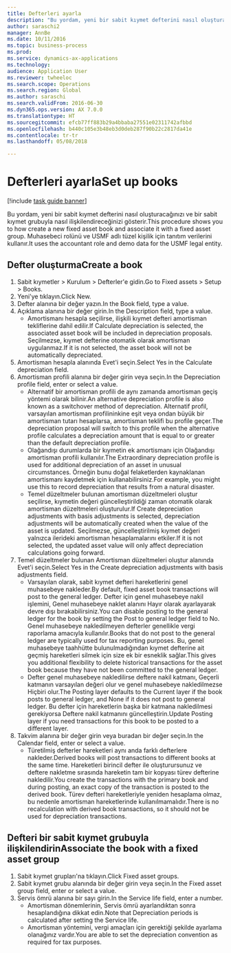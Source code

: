 ```yaml
--- 
title: Defterleri ayarla
description: "Bu yordam, yeni bir sabit kıymet defterini nasıl oluşturacağınızı ve bir sabit kıymet grubuyla nasıl ilişkilendireceğinizi gösterir."
author: saraschi2
manager: AnnBe
ms.date: 10/11/2016
ms.topic: business-process
ms.prod: 
ms.service: dynamics-ax-applications
ms.technology: 
audience: Application User
ms.reviewer: twheeloc
ms.search.scope: Operations
ms.search.region: Global
ms.author: saraschi
ms.search.validFrom: 2016-06-30
ms.dyn365.ops.version: AX 7.0.0
ms.translationtype: HT
ms.sourcegitcommit: efcb77ff883b29a4bbaba27551e02311742afbbd
ms.openlocfilehash: b440c105e3b48eb3d0deb287f90b22c2817da41e
ms.contentlocale: tr-tr
ms.lasthandoff: 05/08/2018

---
```

# <a name="set-up-books"></a><span data-ttu-id="6777e-103">Defterleri ayarla</span><span class="sxs-lookup"><span data-stu-id="6777e-103">Set up books</span></span>

[!include [task guide banner](../../includes/task-guide-banner.md)]

<span data-ttu-id="6777e-104">Bu yordam, yeni bir sabit kıymet defterini nasıl oluşturacağınızı ve bir sabit kıymet grubuyla nasıl ilişkilendireceğinizi gösterir.</span><span class="sxs-lookup"><span data-stu-id="6777e-104">This procedure shows you to how create a new fixed asset book and associate it with a fixed asset group.</span></span> <span data-ttu-id="6777e-105">Muhasebeci rolünü ve USMF adlı tüzel kişilik için tanıtım verilerini kullanır.</span><span class="sxs-lookup"><span data-stu-id="6777e-105">It uses the accountant role and demo data for the USMF legal entity.</span></span>


## <a name="create-a-book"></a><span data-ttu-id="6777e-106">Defter oluşturma</span><span class="sxs-lookup"><span data-stu-id="6777e-106">Create a book</span></span>
1. <span data-ttu-id="6777e-107">Sabit kıymetler > Kurulum > Defterler'e gidin.</span><span class="sxs-lookup"><span data-stu-id="6777e-107">Go to Fixed assets > Setup > Books.</span></span>
2. <span data-ttu-id="6777e-108">Yeni'ye tıklayın.</span><span class="sxs-lookup"><span data-stu-id="6777e-108">Click New.</span></span>
3. <span data-ttu-id="6777e-109">Defter alanına bir değer yazın.</span><span class="sxs-lookup"><span data-stu-id="6777e-109">In the Book field, type a value.</span></span>
4. <span data-ttu-id="6777e-110">Açıklama alanına bir değer girin.</span><span class="sxs-lookup"><span data-stu-id="6777e-110">In the Description field, type a value.</span></span>
    * <span data-ttu-id="6777e-111">Amortismanı hesapla seçilirse, ilişkili kıymet defteri amortisman tekliflerine dahil edilir.</span><span class="sxs-lookup"><span data-stu-id="6777e-111">If Calculate depreciation is selected, the associated asset book will be included in depreciation proposals.</span></span> <span data-ttu-id="6777e-112">Seçilmezse, kıymet defterine otomatik olarak amortisman uygulanmaz.</span><span class="sxs-lookup"><span data-stu-id="6777e-112">If it is not selected, the asset book will not be automatically depreciated.</span></span>  
5. <span data-ttu-id="6777e-113">Amortisman hesapla alanında Evet'i seçin.</span><span class="sxs-lookup"><span data-stu-id="6777e-113">Select Yes in the Calculate depreciation field.</span></span>
6. <span data-ttu-id="6777e-114">Amortisman profili alanına bir değer girin veya seçin.</span><span class="sxs-lookup"><span data-stu-id="6777e-114">In the Depreciation profile field, enter or select a value.</span></span>
    * <span data-ttu-id="6777e-115">Alternatif bir amortisman profili de aynı zamanda amortisman geçiş yöntemi olarak bilinir.</span><span class="sxs-lookup"><span data-stu-id="6777e-115">An alternative depreciation profile is also known as a switchover method of depreciation.</span></span> <span data-ttu-id="6777e-116">Alternatif profil, varsayılan amortisman profilininkine eşit veya ondan büyük bir amortisman tutarı hesaplarsa, amortisman teklifi bu profile geçer.</span><span class="sxs-lookup"><span data-stu-id="6777e-116">The depreciation proposal will switch to this profile when the alternative profile calculates a depreciation amount that is equal to or greater than the default depreciation profile.</span></span>  
    * <span data-ttu-id="6777e-117">Olağandışı durumlarda bir kıymetin ek amortismanı için Olağandışı amortisman profili kullanılır.</span><span class="sxs-lookup"><span data-stu-id="6777e-117">The Extraordinary depreciation profile is used for additional depreciation of an asset in unusual circumstances.</span></span> <span data-ttu-id="6777e-118">Örneğin bunu doğal felaketlerden kaynaklanan amortismanı kaydetmek için kullanabilirsiniz.</span><span class="sxs-lookup"><span data-stu-id="6777e-118">For example, you might use this to record depreciation that results from a natural disaster.</span></span>  
    * <span data-ttu-id="6777e-119">Temel düzeltmeler bulunan amortisman düzeltmeleri oluştur seçilirse, kıymetin değeri güncelleştirildiği zaman otomatik olarak amortisman düzeltmeleri oluşturulur.</span><span class="sxs-lookup"><span data-stu-id="6777e-119">If Create depreciation adjustments with basis adjustments is selected, depreciation adjustments will be automatically created when the value of the asset is updated.</span></span> <span data-ttu-id="6777e-120">Seçilmezse, güncelleştirilmiş kıymet değeri yalnızca ilerideki amortisman hesaplamalarını etkiler.</span><span class="sxs-lookup"><span data-stu-id="6777e-120">If it is not selected, the updated asset value will only affect depreciation calculations going forward.</span></span>  
7. <span data-ttu-id="6777e-121">Temel düzeltmeler bulunan Amortisman düzeltmeleri oluştur alanında Evet'i seçin.</span><span class="sxs-lookup"><span data-stu-id="6777e-121">Select Yes in the Create depreciation adjustments with basis adjustments field.</span></span>
    * <span data-ttu-id="6777e-122">Varsayılan olarak, sabit kıymet defteri hareketlerini genel muhasebeye nakleder.</span><span class="sxs-lookup"><span data-stu-id="6777e-122">By default, fixed asset book transactions will post to the general ledger.</span></span> <span data-ttu-id="6777e-123">Defter için genel muhasebeye nakil işlemini, Genel muhasebeye naklet alanını Hayır olarak ayarlayarak devre dışı bırakabilirsiniz.</span><span class="sxs-lookup"><span data-stu-id="6777e-123">You can disable posting to the general ledger for the book by setting the Post to general ledger field to No.</span></span> <span data-ttu-id="6777e-124">Genel muhasebeye nakledilmeyen defterler genellikle vergi raporlama amacıyla kullanılır.</span><span class="sxs-lookup"><span data-stu-id="6777e-124">Books that do not post to the general ledger are typically used for tax reporting purposes.</span></span> <span data-ttu-id="6777e-125">Bu, genel muhasebeye taahhütte bulunulmadığından kıymet defterine ait geçmiş hareketleri silmek için size ek bir esneklik sağlar.</span><span class="sxs-lookup"><span data-stu-id="6777e-125">This gives you additional flexibility to delete historical transactions for the asset book because they have not been committed to the general ledger.</span></span>  
    * <span data-ttu-id="6777e-126">Defter genel muhasebeye nakledilirse deftere nakil katmanı, Geçerli katmanın varsayılan değeri olur ve genel muhasebeye nakledilmezse Hiçbiri olur.</span><span class="sxs-lookup"><span data-stu-id="6777e-126">The Posting layer defaults to the Current layer if the book posts to general ledger, and None if it does not post to general ledger.</span></span> <span data-ttu-id="6777e-127">Bu defter için hareketlerin başka bir katmana nakledilmesi gerekiyorsa Deftere nakil katmanını güncelleştirin.</span><span class="sxs-lookup"><span data-stu-id="6777e-127">Update Posting layer if you need transactions for this book to be posted to a different layer.</span></span>  
8. <span data-ttu-id="6777e-128">Takvim alanına bir değer girin veya buradan bir değer seçin.</span><span class="sxs-lookup"><span data-stu-id="6777e-128">In the Calendar field, enter or select a value.</span></span>
    * <span data-ttu-id="6777e-129">Türetilmiş defterler hareketleri aynı anda farklı defterlere nakleder.</span><span class="sxs-lookup"><span data-stu-id="6777e-129">Derived books will post transactions to different books at the same time.</span></span> <span data-ttu-id="6777e-130">Hareketleri birincil defter ile oluşturursunuz ve deftere nakletme sırasında hareketin tam bir kopyası türev defterine nakledilir.</span><span class="sxs-lookup"><span data-stu-id="6777e-130">You create the transactions with the primary book and during posting, an exact copy of the transaction is posted to the derived book.</span></span> <span data-ttu-id="6777e-131">Türev defteri hareketleriyle yeniden hesaplama olmaz, bu nedenle amortisman hareketlerinde kullanılmamalıdır.</span><span class="sxs-lookup"><span data-stu-id="6777e-131">There is no recalculation with derived book transactions, so it should not be used for depreciation transactions.</span></span>  

## <a name="associate-the-book-with-a-fixed-asset-group"></a><span data-ttu-id="6777e-132">Defteri bir sabit kıymet grubuyla ilişkilendirin</span><span class="sxs-lookup"><span data-stu-id="6777e-132">Associate the book with a fixed asset group</span></span>
1. <span data-ttu-id="6777e-133">Sabit kıymet grupları'na tıklayın.</span><span class="sxs-lookup"><span data-stu-id="6777e-133">Click Fixed asset groups.</span></span>
2. <span data-ttu-id="6777e-134">Sabit kıymet grubu alanında bir değer girin veya seçin.</span><span class="sxs-lookup"><span data-stu-id="6777e-134">In the Fixed asset group field, enter or select a value.</span></span>
3. <span data-ttu-id="6777e-135">Servis ömrü alanına bir sayı girin.</span><span class="sxs-lookup"><span data-stu-id="6777e-135">In the Service life field, enter a number.</span></span>
    * <span data-ttu-id="6777e-136">Amortisman dönemlerinin, Servis ömrü ayarlandıktan sonra hesaplandığına dikkat edin.</span><span class="sxs-lookup"><span data-stu-id="6777e-136">Note that Depreciation periods is calculated after setting the Service life.</span></span>  
    * <span data-ttu-id="6777e-137">Amortisman yöntemini, vergi amaçları için gerektiği şekilde ayarlama olanağınız vardır.</span><span class="sxs-lookup"><span data-stu-id="6777e-137">You are able to set the depreciation convention as required for tax purposes.</span></span>  


